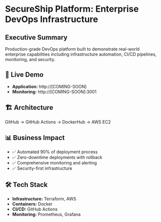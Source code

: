 # SecureShip Platform: Enterprise DevOps Infrastructure

## Executive Summary
Production-grade DevOps platform built to demonstrate real-world enterprise capabilities including infrastructure automation, CI/CD pipelines, monitoring, and security.

## 🚀 Live Demo
- **Application:** http://[COMING-SOON]
- **Monitoring:** http://[COMING-SOON]:3001

## 🏗️ Architecture
GitHub → GitHub Actions → DockerHub → AWS EC2


## 📊 Business Impact
- ✅ Automated 90% of deployment process
- ✅ Zero-downtime deployments with rollback
- ✅ Comprehensive monitoring and alerting
- ✅ Security-first infrastructure

## 🛠️ Tech Stack
- **Infrastructure:** Terraform, AWS
- **Containers:** Docker
- **CI/CD:** GitHub Actions
- **Monitoring:** Prometheus, Grafana
